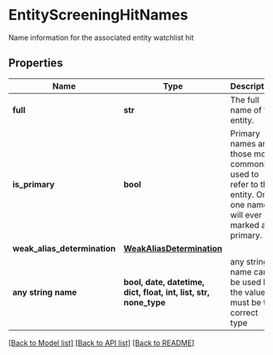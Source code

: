 # EntityScreeningHitNames

Name information for the associated entity watchlist hit

## Properties
Name | Type | Description | Notes
------------ | ------------- | ------------- | -------------
**full** | **str** | The full name of the entity. | 
**is_primary** | **bool** | Primary names are those most commonly used to refer to this entity. Only one name will ever be marked as primary. | 
**weak_alias_determination** | [**WeakAliasDetermination**](WeakAliasDetermination.md) |  | 
**any string name** | **bool, date, datetime, dict, float, int, list, str, none_type** | any string name can be used but the value must be the correct type | [optional]

[[Back to Model list]](../README.md#documentation-for-models) [[Back to API list]](../README.md#documentation-for-api-endpoints) [[Back to README]](../README.md)


